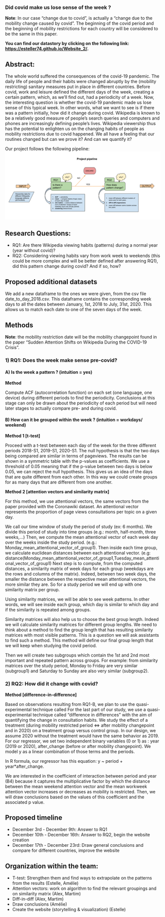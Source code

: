 ### Did covid make us lose sense of the week ? 

**Note**: In our case “change due to covid”, is actually a “change due to the mobility change caused by covid”. The beginning of the covid period and the beginning of mobility restrictions for each country will be considered to be the same in this paper. 

**You can find our datastory by clicking on the following link: https://esteller74.github.io/Website_2/.**

## Abstract: 

The whole world suffered the consequences of the covid-19 pandemic. The daily life of people and their habits were changed abruptly by the (mobility restricting) sanitary measures put in place in different countries. Before covid, work and leisure defined the different days of the week, creating a certain pattern, which, as we’ll find out, had a periodicity of a week. Now, the interesting question is whether the covid-19 pandemic made us lose sense of this typical week. In other words, what we want to see is if there was a pattern initially, how did it change during covid. Wikipedia is known to be a relatively good measure of people’s search queries and computers and phones are increasingly defining people’s lives. Wikipedia viewership thus has the potential to enlighten us on the changing habits of people as mobility restrictions due to covid happened. We all have a feeling that our routines changed but can we prove it? And can we quantify it?

Our project follows the following pipeline: 
![pipeline](pipeline.png "Project pipeline")

## Research Questions: 
- RQ1: Are there Wikipedia viewing habits (patterns) during a normal year (year without covid)?
- RQ2: Considering viewing habits vary from work week to weekends (this could be more complex and will be better defined after answering RQ1), did this pattern change during covid? And if so, how?
## Proposed additional datasets
We add a new dataframe to the ones we were given, from the csv file date_to_day_2018.csv. This dataframe contains the corresponding week days to all the dates between January, 1st, 2018 to July, 31st, 2020. This allows us to match each date to one of the seven days of the week.
## Methods
**Note**: the mobility restriction date will be the mobility changepoint found in the paper “Sudden Attention Shifts on Wikipedia During the COVID-19 Crisis”. 

### 1) RQ1: Does the week make sense pre-covid?

#### A) Is the week a pattern ? (intuition = yes)

**Method**

Compute ACF (autocorrelation function) on each set (one language, one device) during different periods to find the periodicity. Conclusions at this stage can only be drawn about the periodicity of each period but will need later stages to actually compare pre- and during covid.

#### B) How can it be grouped within the week ? (intuition = workdays/ weekend)

**Method 1 [t-test]**

Proceed with a t-test between each day of the week for the three different periods 2018-S1, 2019-S1, 2020-S1. The null hypothesis is that the two days being compared are similar in terms of pageviews. The results can be shown in a symmetric table with the p-values as coefficients. We use a threshold of 0.05 meaning that if the p-value between two days is below 0.05, we can reject the null hypothesis. This gives us an idea of the days that are quite different from each other. In this way we could create groups for as many days that are different from one another. 

**Method 2 [attention vectors and similarity matrix]**

For this method, we use attentional vectors, the same vectors from the paper provided with the Coronawiki dataset. An attentional vector represents the proportion of page views consultations per topic on a given day.

We call our time window of study the period of study (ex: 6 months). We divide this period of study into time groups (e.g.: month, half-month, three weeks,...)
Then, we compute the mean attentional vector of each week day over the weeks inside the study period. (e.g.: Monday_mean_attentional_vector_of_group1). 
Then inside each time group, we calculate euclidean distances between each attentional vector. (e.g: distance(Monday_mean_attentional_vector_of_group1,Tuesday_mean_attentional_vector_of_group1)
Next step is to compute, from the computed distances, a similarity matrix of week days for each group (weekdays are the rows and columns of the matrix). Indeed, between two week days, the smaller the distance between the respective mean attentional vectors, the more similar they are. So for a study period we will end up with one similarity matrix per group. 

Using similarity matrices, we will be able to see week patterns. In other words, we will see inside each group, which day is similar to which day and if the similarity is repeated among groups. 

Similarity matrices will also help us to choose the best group length. Indeed we will calculate similarity matrices for different group lengths. We need to think about a method to find the group length that has resulting similarity matrices with most visible patterns. This is a question we will ask assistants to find such a method.
This method will define our final group length that we will keep when studying the covid period.

Then we will create two subgroups which contain the 1st and 2nd most important and repeated pattern across groups. For example: from similarity matrices over the study period, Monday to Friday are very similar (subgroup1) and Saturday to Sunday are also very similar (subgroup2). 

### 2) RQ2: How did it change with covid? 

**Method [difference-in-difference]**

Based on observations resulting from RQ1-B, we plan to use the quasi-experimental technique called For the last part of our study, we use a quasi-experimental technique called “difference in differences” with the aim of quantifying the change in consultation habits. We study the effect of a treatment (during mobility restricted period ⇔ after mobility changepoint and in 2020) on a treatment group versus control group. In our design, we assume 2020 without the treatment would have the same behavior as 2019. 
For our regressor, we set two independent binary variables (0 or 1) as : year (2019 or 2020), after_change (before or after mobility changepoint). We model y as a linear combination of those terms and the periods. 
 
In R formula, our regressor has this equation: y ~ period + year*after_change. 
 
We are interested in the coefficient of interaction between period and year (B4) because it captures the multiplicative factor by which the distance between the mean weekend attention vector and the mean workweek attention vector increases or decreases as mobility is restricted. Then, we will draw conclusions based on the values of this coefficient and the associated p value.

## Proposed timeline

- December 3rd - December 9th: Answer to RQ1
- December 10th - December 16th: Answer to RQ2, begin the website creation
- December 17th - December 23rd: Draw general conclusions and compare for different countries, improve the website

## Organization within the team: 

- T-test: Strengthen them and find ways to extrapolate on the patterns from the results (Estelle, Amélie)
- Attention vectors: work on algorithm to find the relevant groupings and on similarity matrix (Alex, Martim)
- Diff-in-diff (Alex, Martim)
- Draw conclusions (Amélie)
- Create the website (storytelling & visualization) (Estelle)

